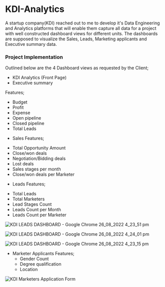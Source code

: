 # KDI-Analytics
A startup company(KDI) reached out to me to develop it's Data Engineering and Analytics platforms that will enable them capture all data for a project with well constructed dashboard views for different units. The dashboards are supposed to visualize the Sales, Leads, Marketing applicants and Executive summary data. 
### Project Implementation
Outlined below are the 4 Dashboard views as requested by the Client;
* KDI Analytics (Front Page)
* Executive summary

Features;
- Budget
- Profit
- Expense
- Open pipeline
- Closed pipeline
- Total Leads

* Sales
Features;
- Total Opportunity Amount
- Close/won deals
- Negotiation/Bidding deals
- Lost deals
- Sales stages per month
- Close/won deals per Marketer

* Leads
Features;
- Total Leads
- Total Marketers
- Lead Stages Count
- Leads Count per Month
- Leads Count per Marketer

![KDI LEADS DASHBOARD - Google Chrome 26_08_2022 4_23_51 pm](https://user-images.githubusercontent.com/66309302/186939318-76ee24ba-96e4-4fd8-9be9-5acc44d32fae.png)

![KDI LEADS DASHBOARD - Google Chrome 26_08_2022 4_24_01 pm](https://user-images.githubusercontent.com/66309302/186939329-568cdc94-35db-4f51-8617-e5d277edf9ff.png)

![KDI LEADS DASHBOARD - Google Chrome 26_08_2022 4_23_15 pm](https://user-images.githubusercontent.com/66309302/186939382-0a37d013-8028-4877-8921-603a0a9cffe2.png)

* Marketer Applicants
Features;
   - Gender Count
   - Degree qualification
   - Location 
   
![KDI Marketers Application Form](https://user-images.githubusercontent.com/66309302/186938393-a72514e4-9535-4caa-8232-43b71491bf4f.png)
